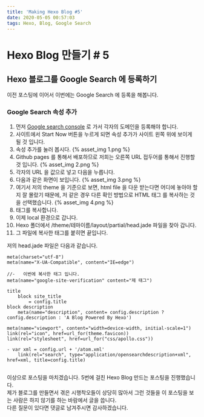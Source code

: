 ```yaml
---
title: 'Making Hexo Blog #5'
date: 2020-05-05 00:57:03
tags: Hexo, Blog, Google Search
---
```

# Hexo Blog 만들기 # 5

## Hexo 블로그를 Google Search 에 등록하기

<!-- more -->
이전 포스팅에 이어서 이번에는 Google Search 에 등록을 해봅니다.

### Google Search 속성 추가    

1. 먼저 [Google search console](https://search.google.com/search-console/about) 로 가서 각자의 도메인을 등록해야 합니다.
2. 사이트에서 Start Now 버튼을 누르게 되면 속성 추가가 사이트 왼쪽 위에 보이게 될 것 입니다.
3. 속성 추가를 눌러 봅시다.
{% asset_img 1.png %}
4. Github pages 를 통해서 배포하므로 저희는 오른쪽 URL 접두어를 통해서 진행할 것 입니다.
{% asset_img 2.png %}
5. 각자의 URL 을 값으로 넣고 다음을 누릅니다.
6. 다음과 같은 화면이 보입니다. 
{% asset_img 3.png %}
7. 여기서 저의 theme 을 기준으로 보면, html file 을 다운 받는다면 어디에 놓아야 할지 잘 몰랐기 때문에, 저 같은 경우 다른 확인 방법으로 HTML 태그 를 복사하는 것을 선택했습니다.
{% asset_img 4.png %}
8. 태그를 복사합니다.
9.  이제 local 환경으로 갑니다.
10. Hexo 폴더에서 /theme/테마이름/layout/partial/head.jade 파일을 찾아 갑니다.
11. 그 파일에 복사한 태그를 붙히면 끝입니다.

저의 head.jade 파일은 다음과 같습니다.    
```jade
meta(charset="utf-8")
meta(name="X-UA-Compatible", content="IE=edge")

//-   이번에 복사한 태그 입니다.
meta(name="google-site-verification" content="제 태그")

title 
    block site_title
        = config.title
block description
    meta(name="description", content= config.description ? config.description : 'A Blog Powered By Hexo')

meta(name="viewport", content="width=device-width, initial-scale=1")
link(rel="icon", href=url_for(theme.favicon))
link(rel="stylesheet", href=url_for("css/apollo.css"))

- var xml = config.url + '/atom.xml'
    link(rel="search", type="application/opensearchdescription+xml", href=xml, title=config.title)
    

```

이상으로 포스팅을 마치겠습니다.
5번에 걸친 Hexo Blog 만드는 포스팅을 진행했습니다.    
제가 블로그를 만들면서 겪은 시행착오들이 상당히 많아서 그런 것들을 이 포스팅을 보는 사람은 하지 않기를 하는 바람에서 글을 씁니다.    
다른 질문이 있다면 댓글로 남겨주시면 감사하겠습니다.